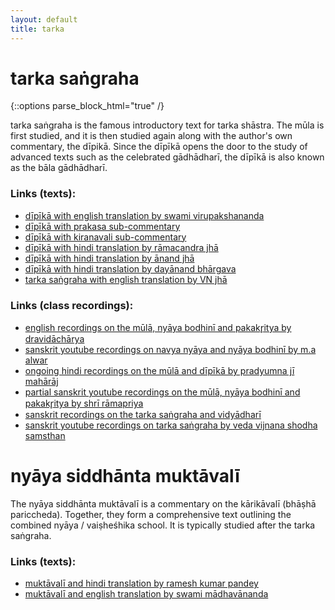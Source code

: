 ```yaml
---
layout: default
title: tarka
---
```


# tarka saṅgraha

{::options parse_block_html="true" /}

tarka saṅgraha is the famous introductory text for tarka shāstra.
The mūla is first studied, and it is then studied again along
with the author's own commentary, the dīpikā. Since the dīpīkā
opens the door to the study of advanced texts such as the
celebrated gādhādharī, the dīpīkā is also known as the bāla gādhādharī.

### Links (texts):

- [dīpīkā with english translation by swami virupakshananda][ts-sv]
- [dīpīkā with prakasa sub-commentary][ts-dp]
- [dīpīkā with kiranavali sub-commentary][ts-dk]
- [dīpīkā with hindi translation by rāmacandra jhā][ts-rjha]
- [dīpīkā with hindi translation by ānand jhā][ts-jha]
- [dīpīkā with hindi translation by dayānand bhārgava][ts-db]
- [tarka saṅgraha with english translation by VN jhā][ts-e-jha]

### Links (class recordings):

- [english recordings on the mūlā, nyāya bodhinī and pakakr̥itya by dravidāchārya][ts-sn]
- [sanskrit youtube recordings on navya nyāya and nyāya bodhinī by m.a alwar][ts-ma]
- [ongoing hindi recordings on the mūlā and dīpīkā by pradyumna jī mahārāj][ts-vg]
- [partial sanskrit youtube recordings on the mūlā, nyāya bodhinī and pakakr̥itya by shrī rāmapriya][ts-y-sb]
- [sanskrit recordings on the tarka saṅgraha and vidyādharī][ts-sd]
- [sanskrit youtube recordings on tarka saṅgraha by veda vijnana shodha samsthan][ts-vv]

[ts-dp]: https://archive.org/details/tarka-sangraha-with-commentary-notes-kc-mehendele-1908-pdf
[ts-dk]: https://archive.org/details/tarkasangrahanyayabodhinipadakrutyadipikakiranvalliofkrishnavallbhacharya_202002
[ts-rjha]: https://archive.org/details/tarkasangrahadipikaindumatisanskritahindivyakhyaramchandrajhachowkambha_202002
[ts-jha]: https://archive.org/details/TarkaSangrahaDeepikaAcharyaAnandJha
[ts-e-jha]: https://archive.org/details/TarkasangrahaOfAnnambhattaVNJha
[ts-db]: https://archive.org/details/TarkaSangrahaHindiTransDayanandaBhargava
[ts-sn]: http://shastranethralaya.org/discourse/03tarka/
[ts-sv]: https://www.exoticindiaart.com/book/details/tarka-samgraha-IDG912/
[ts-y-sb]: https://www.youtube.com/watch?v=qvP65AIaHcI&list=PLYBqfL4ycMjsRkQI6wg6w8aPKIXScMKRp
[ts-vg]: https://www.youtube.com/playlist?list=PLZTv2kq6rgXob1MAAKj-G0eHVX9nIhvvl
[ts-ma]: https://www.youtube.com/watch?v=a8XZdVDzLis&list=PL7_6YPlfLKeRttlUiKQFoIpM1eNhyhUmt
[ts-sd]: https://archive.org/details/Nyaya-Shastram---Vidyadharii
[ts-vv]: https://www.youtube.com/watch?v=IqFdbV2G1e0&list=PLsyIVjh3Ewbds6C9zzDhTQhQooloPNn4S

# nyāya siddhānta muktāvalī

The nyāya siddhānta muktāvalī is a commentary on the kārikāvalī (bhāṣhā pariccheda).
Together, they form a comprehensive text outlining the combined nyāya / vaiṣheśhika
school. It is typically studied after the tarka saṅgraha.

### Links (texts):

- [muktāvalī and hindi translation by ramesh kumar pandey][nm-lbs]
- [muktāvalī and english translation by swami mādhavānanda][nm-sm]

[nm-lbs]: https://archive.org/details/KarikavaliLalBahadurShastriSanskriVidyapeeth
[nm-sm]: https://archive.org/details/Acc.No.6307BhashaPariccheda
